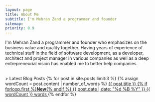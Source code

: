```yaml
---
layout: page
title: About Me
subtitle: I'm Mehran Zand a programmer and founder
sitemap:
priority: 0.9
---
```

<div id="describe-text">
	<p>I'm Mehran Zand a programmer and founder who emphasizes on the business value and quality together. Having years of experience of technical stuff in the field of software development, as a developer, architect and project manager in various companies as well as a deep entrepreneurial vision has enabled me to better help companies.</p>
</div>

<br/>
> Latest Blog Posts
{% for post in site.posts limit:3 %}
{% assign wordCount = post.content | number_of_words %}
<a href="{{ post.url | prepend: site.baseurl }}">
	<span class="post-teaser__title">{{ post.title }} {% if forloop.first %}<strong class="blink">New</strong>{% endif %}</span>
	<span class="post-teaser__date">{{ post.date | date: "%d %B %Y" }}</span>
	<span class="post-teaser__words">{{ wordCount }} words</span>
</a>
{% endfor %}

